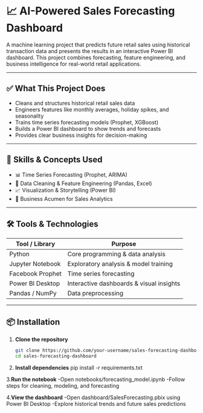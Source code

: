 # 📈 AI-Powered Sales Forecasting Dashboard

A machine learning project that predicts future retail sales using historical transaction data and presents the results in an interactive Power BI dashboard. This project combines forecasting, feature engineering, and business intelligence for real-world retail applications.

---

## ✅ What This Project Does

- Cleans and structures historical retail sales data
- Engineers features like monthly averages, holiday spikes, and seasonality
- Trains time series forecasting models (Prophet, XGBoost)
- Builds a Power BI dashboard to show trends and forecasts
- Provides clear business insights for decision-making

---

## 🧠 Skills & Concepts Used

- 📊 Time Series Forecasting (Prophet, ARIMA)
- 🧹 Data Cleaning & Feature Engineering (Pandas, Excel)
- 📈 Visualization & Storytelling (Power BI)
- 🧠 Business Acumen for Sales Analytics

---

## 🛠️ Tools & Technologies

| Tool / Library     | Purpose                                  |
|--------------------|------------------------------------------|
| Python             | Core programming & data analysis         |
| Jupyter Notebook   | Exploratory analysis & model training    |
| Facebook Prophet   | Time series forecasting                  |
| Power BI Desktop   | Interactive dashboards & visual insights |
| Pandas / NumPy     | Data preprocessing                       |

---


## 📦 Installation
1. **Clone the repository**
   ```bash
   git clone https://github.com/your-username/sales-forecasting-dashboard.git
   cd sales-forecasting-dashboard

2. **Install dependencies**
   pip install -r requirements.txt

3.**Run the notebook**
-Open notebooks/forecasting_model.ipynb
-Follow steps for cleaning, modeling, and forecasting

4.**View the dashboard**
-Open dashboard/SalesForecasting.pbix using Power BI Desktop
-Explore historical trends and future sales predictions
